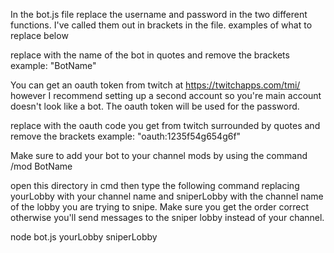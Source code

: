 In the bot.js file replace the username and password in the two different functions. I've called them out in brackets in the file. examples of what to replace below

replace with the name of the bot in quotes and remove the brackets
example:
"BotName"

You can get an oauth token from twitch at https://twitchapps.com/tmi/ however I recommend setting up a second account so you're main account doesn't look like a bot. The oauth token will be used for the password.

replace with the oauth code you get from twitch surrounded by quotes and remove the brackets
example:
"oauth:1235f54g654g6f"

Make sure to add your bot to your channel mods by using the command /mod BotName

open this directory in cmd then type the following command replacing yourLobby with your channel name and sniperLobby with the channel name of the lobby you are trying to snipe. Make sure you get the order correct otherwise you'll send messages to the sniper lobby instead of your channel.


node bot.js yourLobby sniperLobby
